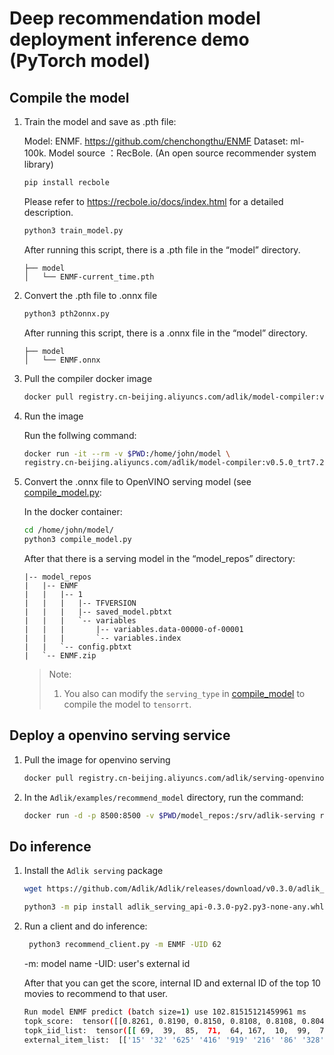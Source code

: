 # Deep recommendation model deployment inference demo (PyTorch model)

## Compile the model

1. Train the model and save as .pth file:

    Model: ENMF. <https://github.com/chenchongthu/ENMF>
    Dataset: ml-100k.
    Model source ：RecBole. (An open source recommender system library)

    ```sh
    pip install recbole
    ```

    Please refer to <https://recbole.io/docs/index.html> for a detailed description.

    ```sh
    python3 train_model.py
    ```

    After running this script, there is a .pth file in the “model” directory.

    ```text
    ├── model
    │   └── ENMF-current_time.pth
    ```

2. Convert the .pth file to .onnx file

    ```sh
    python3 pth2onnx.py
    ```

   After running this script, there is a .onnx file in the “model” directory.

    ```text
    ├── model
    │   └── ENMF.onnx
    ```

3. Pull the compiler docker image

    ```sh
    docker pull registry.cn-beijing.aliyuncs.com/adlik/model-compiler:v0.5.0_trt7.2.1.6_cuda11.0
    ```

4. Run the image

   Run the follwing command:

    ```sh
    docker run -it --rm -v $PWD:/home/john/model \
    registry.cn-beijing.aliyuncs.com/adlik/model-compiler:v0.5.0_trt7.2.1.6_cuda11.0 bash
    ```

5. Convert the .onnx file to OpenVINO serving model (see [compile_model.py](./compile_model.py):

    In the docker container:

    ```sh
    cd /home/john/model/
    python3 compile_model.py
    ```

    After that there is a serving model in the “model_repos” directory:

    ```text
    |-- model_repos
    |   |-- ENMF
    |   |   |-- 1
    |   |   |   |-- TFVERSION
    |   |   |   |-- saved_model.pbtxt
    |   |   |   `-- variables
    |   |   |       |-- variables.data-00000-of-00001
    |   |   |       `-- variables.index
    |   |   `-- config.pbtxt
    |   `-- ENMF.zip
    ```

    > Note:
    >
    > 1. You also can modify the `serving_type` in [compile_model](compile_model.py) to compile the model to `tensorrt`.

## Deploy a openvino serving service

1. Pull the image for openvino serving

    ```sh
    docker pull registry.cn-beijing.aliyuncs.com/adlik/serving-openvino:v0.5.0
    ```

2. In the `Adlik/examples/recommend_model` directory, run the command:

    ```sh
    docker run -d -p 8500:8500 -v $PWD/model_repos:/srv/adlik-serving registry.cn-beijing.aliyuncs.com/adlik/serving-openvino:v0.5.0
    ```

## Do inference

1. Install the `Adlik serving` package

    ```sh
    wget https://github.com/Adlik/Adlik/releases/download/v0.3.0/adlik_serving_api-0.3.0-py2.py3-none-any.whl

    python3 -m pip install adlik_serving_api-0.3.0-py2.py3-none-any.whl
    ```

2. Run a client and do inference:

    ```sh
     python3 recommend_client.py -m ENMF -UID 62
    ```

    -m: model name  -UID: user's external id

    After that you can get the score, internal ID and external ID of the top 10 movies to recommend to that user.

    ```sh
    Run model ENMF predict (batch size=1) use 102.81515121459961 ms
    topk_score:  tensor([[0.8261, 0.8190, 0.8150, 0.8108, 0.8108, 0.8043, 0.8006, 0.7888, 0.7831, 0.7789]])
    topk_iid_list:  tensor([[ 69,  39,  85,  71,  64, 167,  10,  99,  75,  55]])
    external_item_list:  [['15' '32' '625' '416' '919' '216' '86' '328' '1444' '679']]
    ```
